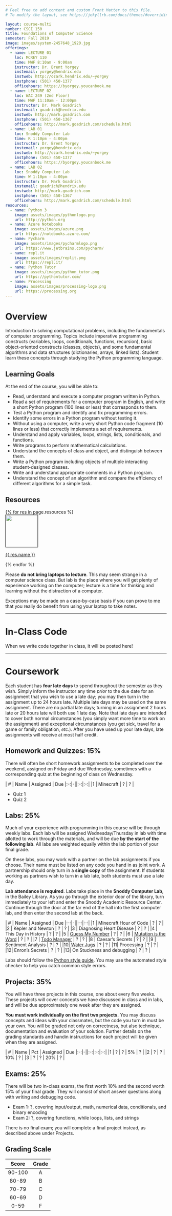 ```yaml
---
# Feel free to add content and custom Front Matter to this file.
# To modify the layout, see https://jekyllrb.com/docs/themes/#overriding-theme-defaults

layout: course-multi
number: CSCI 150
title: Foundations of Computer Science
semester: Fall 2019
image: images/system-2457648_1920.jpg
offerings:
  - name: LECTURE 01
    loc: MCREY 110
    time: MWF 8:10am - 9:00am
    instructor: Dr. Brent Yorgey
    instemail: yorgey@hendrix.edu
    instweb: http://ozark.hendrix.edu/~yorgey
    instphone: (501) 450-1377
    officehours: https://byorgey.youcanbook.me
  - name: LECTURE 02
    loc: WAC 249 (2nd Floor)
    time: MWF 11:10am - 12:00pm
    instructor: Dr. Mark Goadrich
    instemail: goadrich@hendrix.edu
    instweb: http://mark.goadrich.com
    instphone: (501) 450-1367
    officehours: http://mark.goadrich.com/schedule.html
  - name: LAB 01
    loc: Snoddy Computer Lab
    time: R 1:10pm - 4:00pm
    instructor: Dr. Brent Yorgey
    instemail: yorgey@hendrix.edu
    instweb: http://ozark.hendrix.edu/~yorgey
    instphone: (501) 450-1377
    officehours: https://byorgey.youcanbook.me
  - name: LAB 02
    loc: Snoddy Computer Lab
    time: W 1:10pm - 4:00pm
    instructor: Dr. Mark Goadrich
    instemail: goadrich@hendrix.edu
    instweb: http://mark.goadrich.com
    instphone: (501) 450-1367
    officehours: http://mark.goadrich.com/schedule.html
resources:
  - name: Python 3
    image: assets/images/pythonlogo.png
    url: http://python.org
  - name: Azure Notebooks
    image: assets/images/azure.png
    url: https://notebooks.azure.com/
  - name: Pycharm
    image: assets/images/pycharmlogo.png
    url: https://www.jetbrains.com/pycharm/
  - name: repl.it
    image: assets/images/replit.png
    url: https://repl.it/
  - name: Python Tutor
    image: assets/images/python_tutor.png
    url: https://pythontutor.com/
  - name: Processing
    image: assets/images/processing-logo.png
    url: https://processing.org
---
```


# <a name="description">Overview</a>

Introduction to solving computational problems, including the fundamentals of computer programming. Topics include imperative programming constructs (variables, loops, conditionals, functions, recursion), basic object-oriented constructs (classes, objects), and some fundamental algorithms and data structures (dictionaries, arrays, linked lists). Student learn these concepts through studying the Python programming language.

## <a name="goals">Learning Goals</a>

At the end of the course, you will be able to:

* Read, understand and execute a computer program written in Python.
* Read a set of requirements for a computer program in English, and write a short Python program (100 lines or less) that corresponds to them.
* Test a Python program and identify and fix programming errors.
* Identify some errors in a Python program without testing it.
* Without using a computer, write a very short Python code fragment (10 lines or less) that correctly implements a set of requirements.
* Understand and apply variables, loops, strings, lists, conditionals, and functions.
* Write programs to perform mathematical calculations.
* Understand the concepts of class and object, and distinguish between them.
* Write a Python program including objects of multiple interacting student-designed classes.
* Write and understand appropriate comments in a Python program.
* Understand the concept of an algorithm and compare the efficiency of different algorithms for a simple task.

## <a name="resources">Resources</a>

<div class="row">
{% for res in page.resources %}
<div class="col-md-{{ 12 | divided_by: page.resources.size }}">
<img src="{{site.baseurl}}/{{ res.image }}" height="100" border="1">
<p>
<a href="{{ res.url }}">{{ res.name }}</a><br>
</p>
</div>
{% endfor %}
</div>

Please **do not bring laptops to lecture**. This may seem strange in a computer science class. But lab is the place where you will get plenty of experience working on the computer; lecture is a time for thinking and learning without the distraction of a computer.

Exceptions may be made on a case-by-case basis if you can prove to me that you really do benefit from using your laptop to take notes.

<hr>

# <a name="inclasscode">In-Class Code</a>

When we write code together in class, it will be posted here!

<hr>

# Coursework

Each student has **four late days** to spend throughout the semester as they wish.
Simply inform the instructor any time *prior* to the due date for an assignment
that you wish to use a late day; you may then turn in the assignment up to 24
hours late. Multiple late days may be used on the same assignment. There are no
partial late days; turning in an assignment 2 hours late or 20 hours late will
both use 1 late day. Note that late days are intended to cover both normal
circumstances (you simply want more time to work on the assignment) and
exceptional circumstances (you get sick, travel for a game or family
obligation, *etc.*). After you have used up your late days, late assignments
will receive at most half credit.

## <a name="hwqz">Homework and Quizzes</a>: 15%

There will often be short homework assignments to be completed over the weekend, assigned on Friday and due Wednesday, sometimes with a corresponding quiz at the beginning of class on Wednesday.

| #  | Name | Assigned | Due
|:-:|-||:-:|:-:|
|1 | Minecraft | ? | ? |

* Quiz 1
* Quiz 2

## <a name="labs">Labs</a>: 25%

Much of your experience with programming in this course will be through weekly labs. Each lab will be assigned Wednesday/Thursday in lab with time allotted to work through the materials, and will be due **by the start of the following lab**. All labs are weighted equally within the lab portion of your final grade.

On these labs, you may work with a partner on the lab assignments if you choose. Their name must be listed on any code you hand in as joint work. A partnership should only turn in a **single copy** of the assignment. If students working as partners wish to turn in a lab late, both students must use a late day.

**Lab attendance is required**. Labs take place in the **Snoddy Computer Lab**, in the Bailey Library. As you go through the exterior door of the library, turn immediately to your left and enter the Snoddy Academic Resource Center. Continue through the door at the far end of the hall into the first computer lab, and then enter the second lab at the back.

| #  | Name | Assigned | Due
|:-:|-||:-:|:-:|
|1 | Minecraft Hour of Code | ? | ? |
|2 | Kepler and Newton | ? | ? |
|3 | Diagnosing Heart Disease | ? | ? |
|4 | This Day in History | ? | ? |
|5 | [Guess My Number]({{site.baseurl}}/labs/guess.html) | ? | ? |
|6 | [Mutation is the Word]({{site.baseurl}}/labs/doublets.html) | ? | ? |
|7 | [Todo Manager]({{site.baseurl}}/labs/todo-manager.html) | ? | ? |
|8 | Caesar’s Secrets | ? | ? |
|9 | Sentiment Analysis | ? | ? |
|10| [Water Jugs]({{site.baseurl}}/labs/waterjug.html) | ? | ? |
|11| Processing | ? | ? |
|12| Enron’s Secrets | ? | ? |
|13| On Stuckness and debugging | ? | ? |

Labs should follow the [Python style guide](python_style_guide.html). You may use the automated style checker to help you catch common style errors.

## <a name="projects">Projects</a>: 35%

You will have three projects in this course, one about every five weeks. These projects will cover concepts we have discussed in class and in labs, and will be due approximately one week after they are assigned.

**You must work individually on the first two projects.** You may discuss concepts and ideas with your classmates, but the code you turn in must be your own. You will be graded not only on correctness, but also technique, documentation and evaluation of your solution. Further details on the grading standards and handin instructions for each project will be given when they are assigned.

| #  | Name | Pct | Assigned | Due
|:-:|-||:-:|:-:|:-:|
|1 | ? | ? | 5% | ? |
|2 | ? | ? | 10% | ? |
|3 | ? | ? | 20% | ? |

## <a name="exams">Exams</a>: 25%

There will be two in-class exams, the first worth 10% and the second worth 15% of your final grade. They will consist of short answer questions along with writing and debugging code.

* Exam 1: ?, covering input/output, math, numerical data, conditionals, and binary encoding
* Exam 2: ?, covering functions, while loops, lists, and strings

There is no final exam; you will complete a final project instead, as described above under Projects.

## <a name="scale">Grading Scale</a>

| Score  | Grade  |
|:-:|:-:|
| 90-100  | A  |
| 80-89  | B  |
| 70-79  | C  |
| 60-69  | D  |
| 0-59  | F  |
